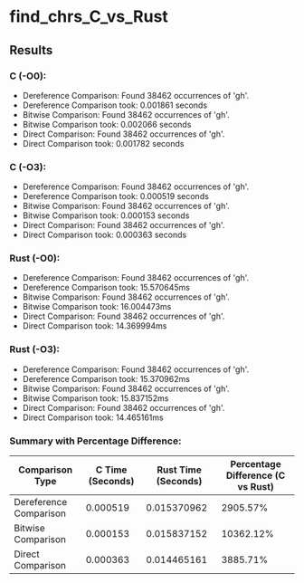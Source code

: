 # find_chrs_C_vs_Rust

## Results
### C (-O0):
- Dereference Comparison: Found 38462 occurrences of 'gh'.
- Dereference Comparison took: 0.001861 seconds
- Bitwise Comparison: Found 38462 occurrences of 'gh'.
- Bitwise Comparison took: 0.002066 seconds
- Direct Comparison: Found 38462 occurrences of 'gh'.
- Direct Comparison took: 0.001782 seconds

### C (-O3):
- Dereference Comparison: Found 38462 occurrences of 'gh'.
- Dereference Comparison took: 0.000519 seconds
- Bitwise Comparison: Found 38462 occurrences of 'gh'.
- Bitwise Comparison took: 0.000153 seconds
- Direct Comparison: Found 38462 occurrences of 'gh'.
- Direct Comparison took: 0.000363 seconds

### Rust (-O0):
- Dereference Comparison: Found 38462 occurrences of 'gh'.
- Dereference Comparison took: 15.570645ms
- Bitwise Comparison: Found 38462 occurrences of 'gh'.
- Bitwise Comparison took: 16.004473ms
- Direct Comparison: Found 38462 occurrences of 'gh'.
- Direct Comparison took: 14.369994ms

### Rust (-O3):
- Dereference Comparison: Found 38462 occurrences of 'gh'.
- Dereference Comparison took: 15.370962ms
- Bitwise Comparison: Found 38462 occurrences of 'gh'.
- Bitwise Comparison took: 15.837152ms
- Direct Comparison: Found 38462 occurrences of 'gh'.
- Direct Comparison took: 14.465161ms

### Summary with Percentage Difference:
| Comparison Type         | C Time (Seconds) | Rust Time (Seconds) | Percentage Difference (C vs Rust) |
|-------------------------|------------------|---------------------|----------------------------------|
| Dereference Comparison  | 0.000519         | 0.015370962         | 2905.57%                         |
| Bitwise Comparison      | 0.000153         | 0.015837152         | 10362.12%                        |
| Direct Comparison       | 0.000363         | 0.014465161         | 3885.71%                         |



